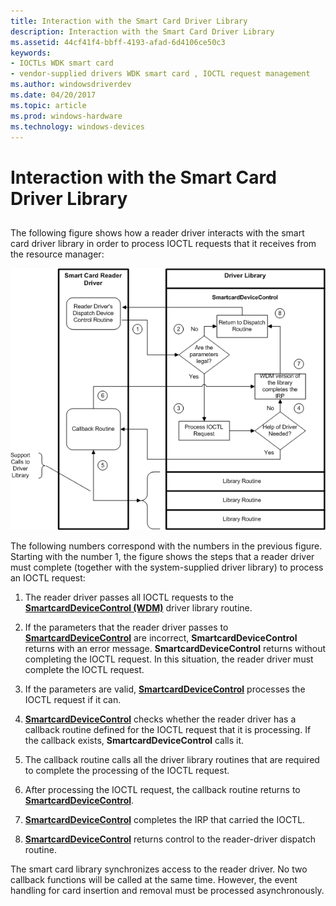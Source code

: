 ```yaml
---
title: Interaction with the Smart Card Driver Library
description: Interaction with the Smart Card Driver Library
ms.assetid: 44cf41f4-bbff-4193-afad-6d4106ce50c3
keywords:
- IOCTLs WDK smart card
- vendor-supplied drivers WDK smart card , IOCTL request management
ms.author: windowsdriverdev
ms.date: 04/20/2017
ms.topic: article
ms.prod: windows-hardware
ms.technology: windows-devices
---
```


# Interaction with the Smart Card Driver Library


## <span id="_ntovr_interaction_with_the_smart_card_driver_library"></span><span id="_NTOVR_INTERACTION_WITH_THE_SMART_CARD_DRIVER_LIBRARY"></span>


The following figure shows how a reader driver interacts with the smart card driver library in order to process IOCTL requests that it receives from the resource manager:

![diagram illustrating how a reader driver interacts with the smart card driver library to process ioctl requests ](images/memnum3.png)

The following numbers correspond with the numbers in the previous figure. Starting with the number 1, the figure shows the steps that a reader driver must complete (together with the system-supplied driver library) to process an IOCTL request:

1.  The reader driver passes all IOCTL requests to the [**SmartcardDeviceControl (WDM)**](https://msdn.microsoft.com/library/windows/hardware/ff548939) driver library routine.

2.  If the parameters that the reader driver passes to [**SmartcardDeviceControl**](https://msdn.microsoft.com/library/windows/hardware/ff548939) are incorrect, **SmartcardDeviceControl** returns with an error message. **SmartcardDeviceControl** returns without completing the IOCTL request. In this situation, the reader driver must complete the IOCTL request.

3.  If the parameters are valid, [**SmartcardDeviceControl**](https://msdn.microsoft.com/library/windows/hardware/ff548939) processes the IOCTL request if it can.

4.  [**SmartcardDeviceControl**](https://msdn.microsoft.com/library/windows/hardware/ff548939) checks whether the reader driver has a callback routine defined for the IOCTL request that it is processing. If the callback exists, **SmartcardDeviceControl** calls it.

5.  The callback routine calls all the driver library routines that are required to complete the processing of the IOCTL request.

6.  After processing the IOCTL request, the callback routine returns to [**SmartcardDeviceControl**](https://msdn.microsoft.com/library/windows/hardware/ff548939).

7.  [**SmartcardDeviceControl**](https://msdn.microsoft.com/library/windows/hardware/ff548939) completes the IRP that carried the IOCTL.

8.  [**SmartcardDeviceControl**](https://msdn.microsoft.com/library/windows/hardware/ff548939) returns control to the reader-driver dispatch routine.

The smart card library synchronizes access to the reader driver. No two callback functions will be called at the same time. However, the event handling for card insertion and removal must be processed asynchronously.

 

 





